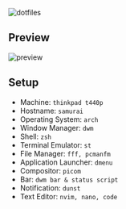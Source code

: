 ![dotfiles](https://raw.githubusercontent.com/crian/dotfiles/samurai/Pictures/header.png)

## Preview

![preview](https://raw.githubusercontent.com/crian/dotfiles/samurai/Pictures/screenshots/2019-09-24-144811_1920x1080_scrot.png)

## Setup

- Machine: `thinkpad t440p`
- Hostname: `samurai`
- Operating System: `arch`
- Window Manager: `dwm`
- Shell: `zsh`
- Terminal Emulator: `st`
- File Manager: `fff, pcmanfm`
- Application Launcher: `dmenu`
- Compositor: `picom`
- Bar: `dwm bar & status script`
- Notification: `dunst`
- Text Editor: `nvim, nano, code`
